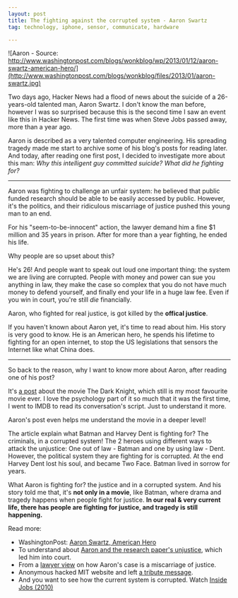 ```yaml
---
layout: post
title: The fighting against the corrupted system - Aaron Swartz
tag: technology, iphone, sensor, communicate, hardware

---
```


![Aaron - Source: http://www.washingtonpost.com/blogs/wonkblog/wp/2013/01/12/aaron-swartz-american-hero/](http://www.washingtonpost.com/blogs/wonkblog/files/2013/01/aaron-swartz.jpg)

Two days ago, Hacker News had a flood of news about the suicide of a 26-years-old talented man, Aaron Swartz. I don't know the man before, however I was so surprised because this is the second time I saw an event like this in Hacker News. The first time was when Steve Jobs passed away, more than a year ago.

Aaron is described as a very talented computer engineering. His spreading tragedy made me start to archive some of his blog's posts for reading later. And today, after reading one first post, I decided to investigate more about this man: *Why this intelligent guy committed suicide? What did he fighting for?*

---
Aaron was fighting to challenge an unfair system: he believed that public funded research should be able to be easily accessed by public. However, it's the politics, and their ridiculous miscarriage of justice pushed this young man to an end.

For his "seem-to-be-innocent" action, the lawyer demand him a fine $1 million and 35 years in prison. After for more than a year fighting, he ended his life.

Why people are so upset about this?

He's 26! And people want to speak out loud one important thing: the system we are living are corrupted. People with money and power can sue you anything in law, they make the case so complex that you do not have much money to defend yourself, and finally end your life in a huge law fee. Even if you win in court, you're still *die* financially.

Aaron, who fighted for real justice, is got killed by the **offical justice**.

If you haven't known about Aaron yet, it's time to read about him. His story is very good to know. He is an American hero, he spends his lifetime to fighting for an open internet, to stop the US legislations that sensors the Internet like what China does.


---

So back to the reason, why I want to know more about Aaron, after reading one of his post?

It's [a post](http://www.aaronsw.com/weblog/tdk) about the movie The Dark Knight, which still is my most favourite movie ever. I love the psychology part of it so much that it was the first time, I went to IMDB to read its conversation's script. Just to understand it more.

Aaron's post even helps me understand the movie in a deeper level!

The article explain what Batman and Harvey Dent is fighting for? The criminals, in a corrupted system! The 2 heroes using different ways to attack the unjustice: One out of law - Batman and one by using law - Dent. However, the political system they are fighting for is corrupted. At the end Harvey Dent lost his soul, and became Two Face. Batman lived in sorrow for years.

What Aaron is fighting for? the justice and in a corrupted system. And his story told me that, it's **not only in a movie**, like Batman, where drama and tragedy happens when people fight for justice. **In our real & very current life, there has people are fighting for justice, and tragedy is still happening.**



Read more:

* WashingtonPost: [Aaron Swartz, American Hero](http://www.washingtonpost.com/blogs/wonkblog/wp/2013/01/12/aaron-swartz-american-hero/)
* To understand about [Aaron and the research paper's unjustice](http://www.jerrypournelle.com/chaosmanor/?p=11443), which led him into court.
* From a [lawyer view](http://lessig.tumblr.com/post/40347463044/prosecutor-as-bully) on how Aaron's case is a miscarriage of justice.
* Anonymous hacked MIT website and left [a tribute message](http://bosslee.co/post/40503263503/a-brief-message-from-anonymous).
* And you want to see how the current system is corrupted. Watch [Inside Jobs (2010)](http://www.imdb.com/title/tt1645089/)

